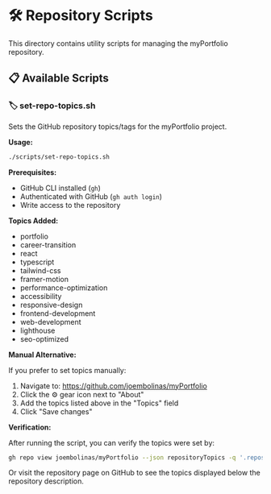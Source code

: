 # 🛠️ Repository Scripts

This directory contains utility scripts for managing the myPortfolio repository.

## 📋 Available Scripts

### 🏷️ set-repo-topics.sh

Sets the GitHub repository topics/tags for the myPortfolio project.

**Usage:**
```bash
./scripts/set-repo-topics.sh
```

**Prerequisites:**
- GitHub CLI installed (`gh`)
- Authenticated with GitHub (`gh auth login`)
- Write access to the repository

**Topics Added:**
- portfolio
- career-transition
- react
- typescript
- tailwind-css
- framer-motion
- performance-optimization
- accessibility
- responsive-design
- frontend-development
- web-development
- lighthouse
- seo-optimized

**Manual Alternative:**

If you prefer to set topics manually:

1. Navigate to: https://github.com/joembolinas/myPortfolio
2. Click the ⚙️ gear icon next to "About"
3. Add the topics listed above in the "Topics" field
4. Click "Save changes"

**Verification:**

After running the script, you can verify the topics were set by:
```bash
gh repo view joembolinas/myPortfolio --json repositoryTopics -q '.repositoryTopics[].name'
```

Or visit the repository page on GitHub to see the topics displayed below the repository description.